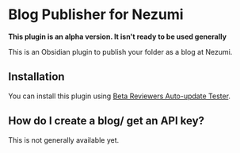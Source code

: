 # Blog Publisher for Nezumi

**This plugin is an alpha version. It isn't ready to be used generally**

This is an Obsidian plugin to publish your folder as a blog at Nezumi. 

## Installation

You can install this plugin using [Beta Reviewers Auto-update Tester](https://github.com/TfTHacker/obsidian42-brat).

## How do I create a blog/ get an API key?

This is not generally available yet.



